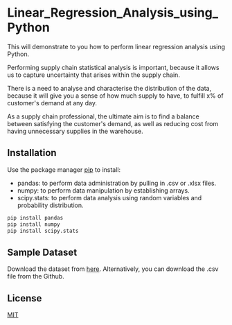# Linear_Regression_Analysis_using_Python

This will demonstrate to you how to perform linear regression analysis using Python.

Performing supply chain statistical analysis is important, because it allows us to capture uncertainty that arises within the supply chain.

There is a need to analyse and characterise the distribution of the data, because it will give you a sense of how much supply to have, to fulfill x% of customer's demand at any day.

As a supply chain professional, the ultimate aim is to find a balance between satisfying the customer's demand, as well as reducing cost from having unnecessary supplies in the warehouse.

## Installation

Use the package manager [pip](https://pip.pypa.io/en/stable/) to install:

- pandas: to perform data administration by pulling in .csv or .xlsx files.
- numpy: to perform data manipulation by establishing arrays.
- scipy.stats: to perform data analysis using random variables and probability distribution.

```bash
pip install pandas
pip install numpy
pip install scipy.stats
```

## Sample Dataset

Download the dataset from [here](https://www.kaggle.com/datasets/kyanyoga/sample-sales-data?resource=download). Alternatively, you can download the .csv file from the Github.

## License

[MIT](https://choosealicense.com/licenses/mit/)